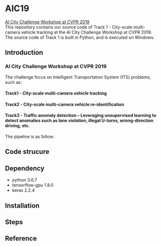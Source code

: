 # AIC19
[AI City Challenge Workshop at CVPR 2019](https://www.aicitychallenge.org/)   
This repository contains our source code of Track 1 - City-scale multi-camera vehicle tracking at the AI City Challenge Workshop at CVPR 2019. 
The source code of Track 1 is built in Python, and is executed on Windows.
## Introduction

### AI City Challenge Workshop at CVPR 2019 
The challenge focus on Intelligent Transportation System (ITS) problems, such as:

#### Track1 - City-scale multi-camera vehicle tracking
#### Track2 - City-scale multi-camera vehicle re-identification
#### Track3 - Traffic anomaly detection – Leveraging unsupervised learning to detect anomalies such as lane violation, illegal U-turns, wrong-direction driving, etc.

The pipeline is as follow:

## Code strucure

## Dependency
- python 3.6.7
- tensorflow-gpu 1.8.0
- keras 2.2.4

## Installation

## Steps

## Reference
